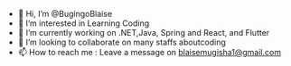 - 👋 Hi, I’m @BugingoBlaise
- 👀 I’m interested in Learning Coding
- 🌱 I’m currently working on .NET,Java, Spring and React, and  Flutter
- 💞️ I’m looking to collaborate on many staffs aboutcoding 
- 📫 How to reach me : Leave a message on blaisemugisha1@gmail.com

<!---
BugingoBlaise/BugingoBlaise is a ✨ special ✨ repository because its `README.md` (this file) appears on your GitHub profile.
You can click the Preview link to take a look at your changes.
--->
